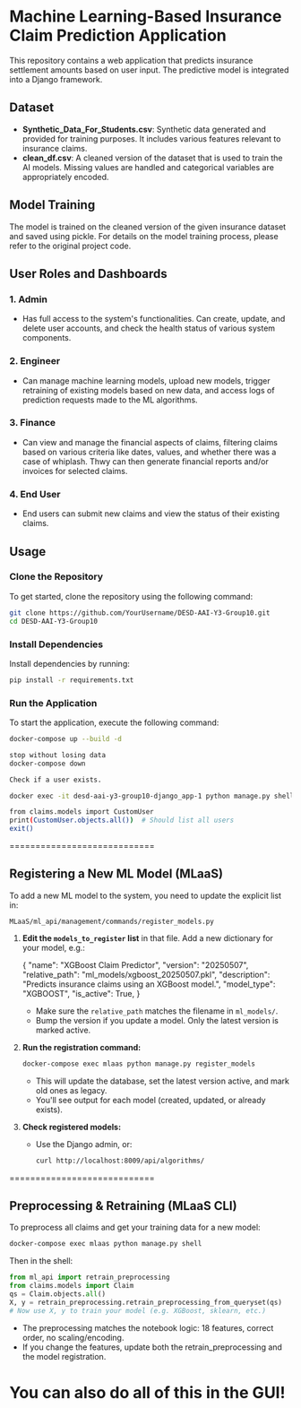 # Machine Learning-Based Insurance Claim Prediction Application

This repository contains a web application that predicts insurance settlement amounts based on user input. The predictive model is integrated into a Django framework.

## Dataset

- **Synthetic_Data_For_Students.csv**: Synthetic data generated and provided for training purposes. It includes various features relevant to insurance claims.
- **clean_df.csv**: A cleaned version of the dataset that is used to train the AI models. Missing values are handled and categorical variables are appropriately encoded.

## Model Training

The model is trained on the cleaned version of the given insurance dataset and saved using pickle. For details on the model training process, please refer to the original project code.

## User Roles and Dashboards

### 1. Admin
- Has full access to the system's functionalities. Can create, update, and delete user accounts, and check the health status of various system components.

### 2. Engineer
- Can manage machine learning models, upload new models, trigger retraining of existing models based on new data, and access logs of prediction requests made to the ML algorithms.

### 3. Finance
- Can view and manage the financial aspects of claims, filtering claims based on various criteria like dates, values, and whether there was a case of whiplash. Thwy can then generate financial reports and/or invoices for selected claims.

### 4. End User
- End users can submit new claims and view the status of their existing claims.

## Usage

### Clone the Repository

To get started, clone the repository using the following command:

```bash
git clone https://github.com/YourUsername/DESD-AAI-Y3-Group10.git
cd DESD-AAI-Y3-Group10
```

### Install Dependencies

Install dependencies by running:

```bash
pip install -r requirements.txt
```

### Run the Application

To start the application, execute the following command:

```bash
docker-compose up --build -d

stop without losing data
docker-compose down

Check if a user exists.

docker exec -it desd-aai-y3-group10-django_app-1 python manage.py shell

from claims.models import CustomUser
print(CustomUser.objects.all())  # Should list all users
exit()
```

============================

## Registering a New ML Model (MLaaS)

To add a new ML model to the system, you need to update the explicit list in:

    MLaaS/ml_api/management/commands/register_models.py

1. **Edit the `models_to_register` list** in that file. Add a new dictionary for your model, e.g.:

    {
        "name": "XGBoost Claim Predictor",
        "version": "20250507",
        "relative_path": "ml_models/xgboost_20250507.pkl",
        "description": "Predicts insurance claims using an XGBoost model.",
        "model_type": "XGBOOST",
        "is_active": True,
    }

   - Make sure the `relative_path` matches the filename in `ml_models/`.
   - Bump the version if you update a model. Only the latest version is marked active.

2. **Run the registration command:**

    ```sh
    docker-compose exec mlaas python manage.py register_models
    ```

   - This will update the database, set the latest version active, and mark old ones as legacy.
   - You'll see output for each model (created, updated, or already exists).

3. **Check registered models:**
   - Use the Django admin, or:
     ```sh
     curl http://localhost:8009/api/algorithms/
     ```

============================

## Preprocessing & Retraining (MLaaS CLI)

To preprocess all claims and get your training data for a new model:

```sh
docker-compose exec mlaas python manage.py shell
```
Then in the shell:
```python
from ml_api import retrain_preprocessing
from claims.models import Claim
qs = Claim.objects.all()
X, y = retrain_preprocessing.retrain_preprocessing_from_queryset(qs)
# Now use X, y to train your model (e.g. XGBoost, sklearn, etc.)
```

- The preprocessing matches the notebook logic: 18 features, correct order, no scaling/encoding.
- If you change the features, update both the retrain_preprocessing and the model registration.

You can also do all of this in the GUI!
============================
